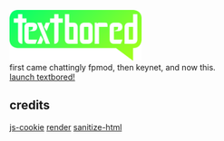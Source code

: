 <img src="logo.svg" alt="Textbored Logo" height='90px'>  \
first came chattingly fpmod, then keynet, and now this. \
[launch textbored!](https://fox198nt.github.io/textbored)

## credits
[js-cookie](https://github.com/js-cookie)
[render](https://render.com)
[sanitize-html](https://github.com/apostrophecms/sanitize-html)